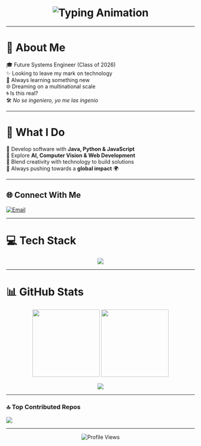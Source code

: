 <!-- 🚀 Futuristic GitHub Profile README -->

<h1 align="center">
  <!-- Neon typing animation with your name -->
  <img src="https://readme-typing-svg.herokuapp.com?font=Orbitron&size=40&duration=4000&pause=1000&color=00F7FF&center=true&vCenter=true&width=800&lines=💡+Hello%2C+I'm+Franklin!" alt="Typing Animation" />
</h1>

---

# 💫 About Me  
🎓 Future Systems Engineer (Class of 2026)  
✨ Looking to leave my mark on technology  
📖 Always learning something new  
🌐 Dreaming on a multinational scale  
🌀 Is this real?  
🛠️ *No se ingeniero, yo me las ingenio*  

---

# 🚀 What I Do  
🔹 Develop software with **Java, Python & JavaScript**  
🔹 Explore **AI, Computer Vision & Web Development**  
🔹 Blend creativity with technology to build solutions  
🔹 Always pushing towards a **global impact** 🌍  

---

## 🌐 Connect With Me  
[![Email](https://img.shields.io/badge/Email-D14836?logo=gmail&logoColor=white&style=for-the-badge)](mailto:franklincumplido8@gmail.com)  

---

# 💻 Tech Stack  
<p align="center">
  <img src="https://skillicons.dev/icons?i=java,python,javascript,php,react,flask,html,css,bootstrap,mysql,opencv,git" />
</p>  

---

# 📊 GitHub Stats  
<p align="center">
  <img src="https://github-readme-stats.vercel.app/api?username=FranklinCU&theme=tokyonight&hide_border=false&include_all_commits=true&count_private=true" height="180" />
  <img src="https://nirzak-streak-stats.vercel.app/?user=FranklinCU&theme=tokyonight&hide_border=false" height="180" />
</p>

<p align="center">
  <img src="https://github-readme-stats.vercel.app/api/top-langs/?username=FranklinCU&theme=tokyonight&hide_border=false&include_all_commits=true&count_private=true&layout=compact" />
</p>

---

### 🔝 Top Contributed Repos  
![](https://github-contributor-stats.vercel.app/api?username=FranklinCU&limit=5&theme=tokyonight&combine_all_yearly_contributions=true)  

---

<p align="center">
  <img src="https://visitcount.itsvg.in/api?id=FranklinCU&icon=6&color=9" alt="Profile Views" />
</p>
